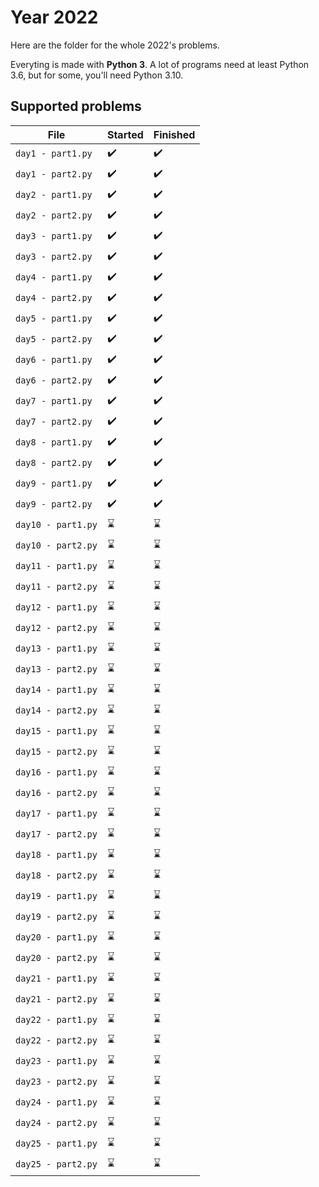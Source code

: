 # Year 2022

Here are the folder for the whole 2022's problems.

Everyting is made with **Python 3**. A lot of programs need at least Python 3.6, but for some, you'll need Python 3.10.

## Supported problems

| File               | Started            | Finished           |
|--------------------|--------------------|--------------------|
| `day1 - part1.py`  | :heavy_check_mark: | :heavy_check_mark: |
| `day1 - part2.py`  | :heavy_check_mark: | :heavy_check_mark: |
| `day2 - part1.py`  | :heavy_check_mark: | :heavy_check_mark: |
| `day2 - part2.py`  | :heavy_check_mark: | :heavy_check_mark: |
| `day3 - part1.py`  | :heavy_check_mark: | :heavy_check_mark: |
| `day3 - part2.py`  | :heavy_check_mark: | :heavy_check_mark: |
| `day4 - part1.py`  | :heavy_check_mark: | :heavy_check_mark: |
| `day4 - part2.py`  | :heavy_check_mark: | :heavy_check_mark: |
| `day5 - part1.py`  | :heavy_check_mark: | :heavy_check_mark: |
| `day5 - part2.py`  | :heavy_check_mark: | :heavy_check_mark: |
| `day6 - part1.py`  | :heavy_check_mark: | :heavy_check_mark: |
| `day6 - part2.py`  | :heavy_check_mark: | :heavy_check_mark: |
| `day7 - part1.py`  | :heavy_check_mark: | :heavy_check_mark: |
| `day7 - part2.py`  | :heavy_check_mark: | :heavy_check_mark: |
| `day8 - part1.py`  | :heavy_check_mark: | :heavy_check_mark: |
| `day8 - part2.py`  | :heavy_check_mark: | :heavy_check_mark: |
| `day9 - part1.py`  | :heavy_check_mark: | :heavy_check_mark: |
| `day9 - part2.py`  | :heavy_check_mark: | :heavy_check_mark: |
| `day10 - part1.py` | :hourglass: | :hourglass: |
| `day10 - part2.py` | :hourglass: | :hourglass: |
| `day11 - part1.py` | :hourglass: | :hourglass: |
| `day11 - part2.py` | :hourglass: | :hourglass: |
| `day12 - part1.py` | :hourglass: | :hourglass: |
| `day12 - part2.py` | :hourglass: | :hourglass: |
| `day13 - part1.py` | :hourglass: | :hourglass: |
| `day13 - part2.py` | :hourglass: | :hourglass: |
| `day14 - part1.py` | :hourglass: | :hourglass: |
| `day14 - part2.py` | :hourglass: | :hourglass: |
| `day15 - part1.py` | :hourglass: | :hourglass: |
| `day15 - part2.py` | :hourglass: | :hourglass: |
| `day16 - part1.py` | :hourglass: | :hourglass: |
| `day16 - part2.py` | :hourglass: | :hourglass: |
| `day17 - part1.py` | :hourglass: | :hourglass: |
| `day17 - part2.py` | :hourglass: | :hourglass: |
| `day18 - part1.py` | :hourglass: | :hourglass: |
| `day18 - part2.py` | :hourglass: | :hourglass: |
| `day19 - part1.py` | :hourglass: | :hourglass: |
| `day19 - part2.py` | :hourglass: | :hourglass: |
| `day20 - part1.py` | :hourglass: | :hourglass: |
| `day20 - part2.py` | :hourglass: | :hourglass: |
| `day21 - part1.py` | :hourglass: | :hourglass: |
| `day21 - part2.py` | :hourglass: | :hourglass: |
| `day22 - part1.py` | :hourglass: | :hourglass: |
| `day22 - part2.py` | :hourglass: | :hourglass: |
| `day23 - part1.py` | :hourglass: | :hourglass: |
| `day23 - part2.py` | :hourglass: | :hourglass: |
| `day24 - part1.py` | :hourglass: | :hourglass: |
| `day24 - part2.py` | :hourglass: | :hourglass: |
| `day25 - part1.py` | :hourglass: | :hourglass: |
| `day25 - part2.py` | :hourglass: | :hourglass: |